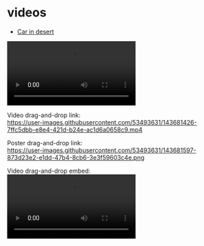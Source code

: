 # videos

* [Car in desert](car-in-desert)

![Video](car-in-desert/car-in-desert.mp4)

Video drag-and-drop link:  
https://user-images.githubusercontent.com/53493631/143681426-7ffc5dbb-e8e4-421d-b24e-ac1d6a0658c9.mp4

Poster drag-and-drop link:  
https://user-images.githubusercontent.com/53493631/143681597-873d23e2-e1dd-47b4-8cb6-3e3f59603c4e.png

Video drag-and-drop embed:  
![Video](https://user-images.githubusercontent.com/53493631/143681426-7ffc5dbb-e8e4-421d-b24e-ac1d6a0658c9.mp4)
